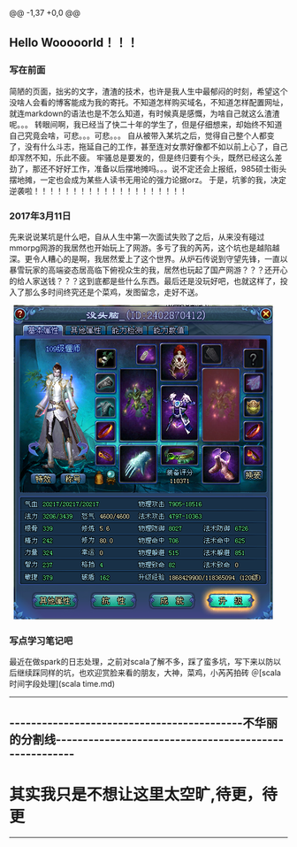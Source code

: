 @@ -1,37 +0,0 @@
## Hello Wooooorld！！！
### 写在前面
简陋的页面，拙劣的文字，渣渣的技术，也许是我人生中最郁闷的时刻，希望这个没啥人会看的博客能成为我的寄托。不知道怎样购买域名，不知道怎样配置网址，就连markdown的语法也是不怎么知道，有时候真是感慨，为啥自己就这么渣渣呢。。。
转眼间啊，我已经当了快二十年的学生了，但是仔细想来，却始终不知道自己究竟会啥，可悲。。。可悲。。。
自从被带入某坑之后，觉得自己整个人都变了，没有什么斗志，拖延自己的工作，甚至连对女票好像都不如以前上心了，自己却浑然不知，乐此不疲。
牢骚总是要发的，但是终归要有个头，既然已经这么差劲了，那还不好好工作，准备以后摆地摊吗。。。说不定还会上报纸，985硕士街头摆地摊，一定也会成为某些人读书无用论的强力论据orz。
于是，坑爹的我，决定逆袭啦！！！！！！！！！！！！！！！！！！！！
### 2017年3月11日
先来说说某坑是什么吧，自从人生中第一次面试失败了之后，从来没有碰过mmorpg网游的我居然也开始玩上了网游。多亏了我的芮芮，这个坑也是越陷越深。更令人糟心的是啊，我居然爱上了这个世界。从炉石传说到守望先锋，一直以暴雪玩家的高端姿态居高临下俯视众生的我，居然也玩起了国产网游？？？还开心的给人家送钱？？？这到底都是些什么东西。最后还是没玩好吧，也就这样了，投入了那么多时间终究还是个菜鸡，发图留念，走好不送。

   ![pic](2.PNG)
   
### 写点学习笔记吧
最近在做spark的日志处理，之前对scala了解不多，踩了蛮多坑，写下来以防以后继续踩同样的坑，也欢迎赏脸来看的朋友，大神，菜鸡，小芮芮拍砖
＠[scala时间字段处理](scala time.md)


--------------------------------------------------------------------------------------------------
## -------------------------------------------不华丽的分割线------------------------------------------------------
# 其实我只是不想让这里太空旷,待更，待更
----------------------------------
